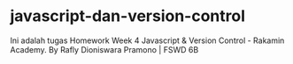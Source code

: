 # javascript-dan-version-control
Ini adalah tugas Homework Week 4 Javascript &amp; Version Control - Rakamin Academy.
By Rafly Dioniswara Pramono | FSWD 6B
